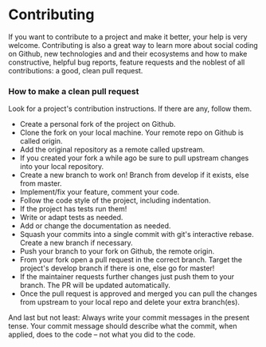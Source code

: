 
# Contributing
If you want to contribute to a project and make it better, your help is very welcome. Contributing is also a great way to learn more about social coding on Github, new technologies and and their ecosystems and how to make constructive, helpful bug reports, feature requests and the noblest of all contributions: a good, clean pull request.

### How to make a clean pull request
Look for a project's contribution instructions. If there are any, follow them.

* Create a personal fork of the project on Github.
* Clone the fork on your local machine. Your remote repo on Github is called origin.
* Add the original repository as a remote called upstream.
* If you created your fork a while ago be sure to pull upstream changes into your local repository.
* Create a new branch to work on! Branch from develop if it exists, else from master.
* Implement/fix your feature, comment your code.
* Follow the code style of the project, including indentation.
* If the project has tests run them!
* Write or adapt tests as needed.
* Add or change the documentation as needed.
* Squash your commits into a single commit with git's interactive rebase. Create a new branch if necessary.
* Push your branch to your fork on Github, the remote origin.
* From your fork open a pull request in the correct branch. Target the project's develop branch if there is one, else go for master!
* If the maintainer requests further changes just push them to your branch. The PR will be updated automatically.
* Once the pull request is approved and merged you can pull the changes from upstream to your local repo and delete your extra branch(es).

And last but not least: Always write your commit messages in the present tense. Your commit message should describe what the commit, when applied, does to the code – not what you did to the code.
